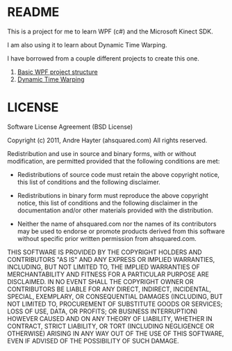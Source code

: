 README
======

This is a project for me to learn WPF (c#) and the Microsoft Kinect SDK.

I am also using it to learn about Dynamic Time Warping.

I have borrowed from a couple different projects to create this one.
1. [Basic WPF project structure](http://www.diaryofaninja.com/blog/2011/10/19/remaking-the-xbox-kinect-hub--an-introduction-to-new-user-intErfaces)
2. [Dynamic Time Warping](http://kinectdtw.codeplex.com/)

LICENSE
=======
Software License Agreement (BSD License)

Copyright (c) 2011, Andre Hayter (ahsquared.com)
All rights reserved.

Redistribution and use in source and binary forms, with or without modification,
are permitted provided that the following conditions are met:

* Redistributions of source code must retain the above copyright notice, this
  list of conditions and the following disclaimer.

* Redistributions in binary form must reproduce the above copyright notice, this
  list of conditions and the following disclaimer in the documentation and/or
  other materials provided with the distribution.

* Neither the name of ahsquared.com nor the names of its contributors may be
  used to endorse or promote products derived from this software without
  specific prior written permission from ahsquared.com.

THIS SOFTWARE IS PROVIDED BY THE COPYRIGHT HOLDERS AND CONTRIBUTORS "AS IS" AND
ANY EXPRESS OR IMPLIED WARRANTIES, INCLUDING, BUT NOT LIMITED TO, THE IMPLIED
WARRANTIES OF MERCHANTABILITY AND FITNESS FOR A PARTICULAR PURPOSE ARE
DISCLAIMED. IN NO EVENT SHALL THE COPYRIGHT OWNER OR CONTRIBUTORS BE LIABLE FOR
ANY DIRECT, INDIRECT, INCIDENTAL, SPECIAL, EXEMPLARY, OR CONSEQUENTIAL DAMAGES
(INCLUDING, BUT NOT LIMITED TO, PROCUREMENT OF SUBSTITUTE GOODS OR SERVICES;
LOSS OF USE, DATA, OR PROFITS; OR BUSINESS INTERRUPTION) HOWEVER CAUSED AND ON
ANY THEORY OF LIABILITY, WHETHER IN CONTRACT, STRICT LIABILITY, OR TORT
(INCLUDING NEGLIGENCE OR OTHERWISE) ARISING IN ANY WAY OUT OF THE USE OF THIS
SOFTWARE, EVEN IF ADVISED OF THE POSSIBILITY OF SUCH DAMAGE.
